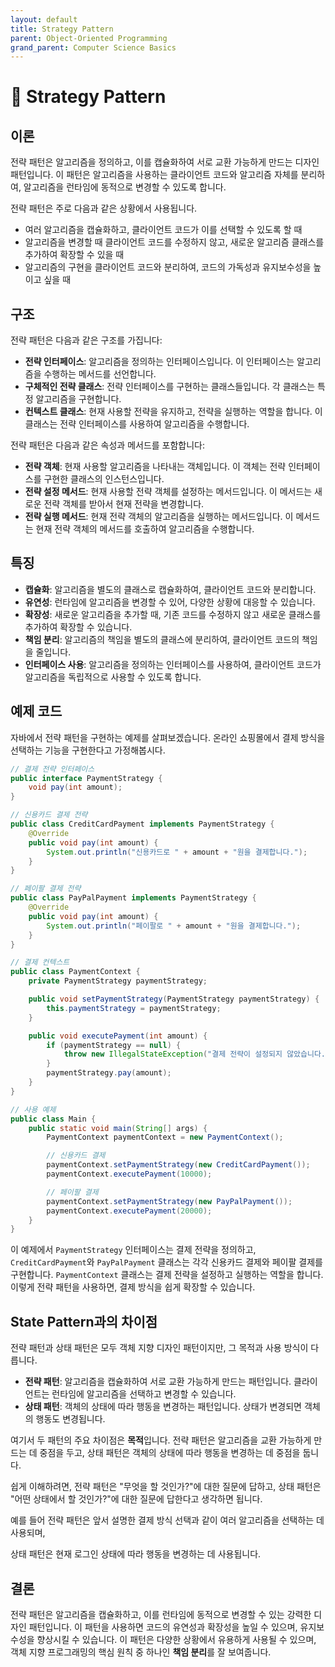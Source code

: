 ```yaml
---
layout: default
title: Strategy Pattern
parent: Object-Oriented Programming
grand_parent: Computer Science Basics
---
```


# 🧱 Strategy Pattern

## 이론

전략 패턴은 알고리즘을 정의하고, 이를 캡슐화하여 서로 교환 가능하게 만드는 디자인 패턴입니다.
이 패턴은 알고리즘을 사용하는 클라이언트 코드와 알고리즘 자체를 분리하여,
알고리즘을 런타임에 동적으로 변경할 수 있도록 합니다.

전략 패턴은 주로 다음과 같은 상황에서 사용됩니다.
- 여러 알고리즘을 캡슐화하고, 클라이언트 코드가 이를 선택할 수 있도록 할 때
- 알고리즘을 변경할 때 클라이언트 코드를 수정하지 않고, 새로운 알고리즘 클래스를 추가하여 확장할 수 있을 때
- 알고리즘의 구현을 클라이언트 코드와 분리하여, 코드의 가독성과 유지보수성을 높이고 싶을 때

## 구조

전략 패턴은 다음과 같은 구조를 가집니다:
- **전략 인터페이스**: 알고리즘을 정의하는 인터페이스입니다. 이 인터페이스는 알고리즘을 수행하는 메서드를 선언합니다.
- **구체적인 전략 클래스**: 전략 인터페이스를 구현하는 클래스들입니다. 각 클래스는 특정 알고리즘을 구현합니다.
- **컨텍스트 클래스**: 현재 사용할 전략을 유지하고, 전략을 실행하는 역할을 합니다. 이 클래스는 전략 인터페이스를 사용하여 알고리즘을 수행합니다.

전략 패턴은 다음과 같은 속성과 메서드를 포함합니다:
- **전략 객체**: 현재 사용할 알고리즘을 나타내는 객체입니다. 이 객체는 전략 인터페이스를 구현한 클래스의 인스턴스입니다.
- **전략 설정 메서드**: 현재 사용할 전략 객체를 설정하는 메서드입니다. 이 메서드는 새로운 전략 객체를 받아서 현재 전략을 변경합니다.
- **전략 실행 메서드**: 현재 전략 객체의 알고리즘을 실행하는 메서드입니다. 이 메서드는 현재 전략 객체의 메서드를 호출하여 알고리즘을 수행합니다.

## 특징
- **캡슐화**: 알고리즘을 별도의 클래스로 캡슐화하여, 클라이언트 코드와 분리합니다.
- **유연성**: 런타임에 알고리즘을 변경할 수 있어, 다양한 상황에 대응할 수 있습니다.
- **확장성**: 새로운 알고리즘을 추가할 때, 기존 코드를 수정하지 않고 새로운 클래스를 추가하여 확장할 수 있습니다.
- **책임 분리**: 알고리즘의 책임을 별도의 클래스에 분리하여, 클라이언트 코드의 책임을 줄입니다.
- **인터페이스 사용**: 알고리즘을 정의하는 인터페이스를 사용하여, 클라이언트 코드가 알고리즘을 독립적으로 사용할 수 있도록 합니다.

## 예제 코드

자바에서 전략 패턴을 구현하는 예제를 살펴보겠습니다.
온라인 쇼핑몰에서 결제 방식을 선택하는 기능을 구현한다고 가정해봅시다.

```java
// 결제 전략 인터페이스
public interface PaymentStrategy {
    void pay(int amount);
}

// 신용카드 결제 전략
public class CreditCardPayment implements PaymentStrategy {
    @Override
    public void pay(int amount) {
        System.out.println("신용카드로 " + amount + "원을 결제합니다.");
    }
}

// 페이팔 결제 전략
public class PayPalPayment implements PaymentStrategy {
    @Override
    public void pay(int amount) {
        System.out.println("페이팔로 " + amount + "원을 결제합니다.");
    }
}

// 결제 컨텍스트
public class PaymentContext {
    private PaymentStrategy paymentStrategy;

    public void setPaymentStrategy(PaymentStrategy paymentStrategy) {
        this.paymentStrategy = paymentStrategy;
    }

    public void executePayment(int amount) {
        if (paymentStrategy == null) {
            throw new IllegalStateException("결제 전략이 설정되지 않았습니다.");
        }
        paymentStrategy.pay(amount);
    }
}

// 사용 예제
public class Main {
    public static void main(String[] args) {
        PaymentContext paymentContext = new PaymentContext();

        // 신용카드 결제
        paymentContext.setPaymentStrategy(new CreditCardPayment());
        paymentContext.executePayment(10000);

        // 페이팔 결제
        paymentContext.setPaymentStrategy(new PayPalPayment());
        paymentContext.executePayment(20000);
    }
}
```

이 예제에서 `PaymentStrategy` 인터페이스는 결제 전략을 정의하고,
`CreditCardPayment`와 `PayPalPayment` 클래스는 각각 신용카드 결제와 페이팔 결제를 구현합니다.
`PaymentContext` 클래스는 결제 전략을 설정하고 실행하는 역할을 합니다.
이렇게 전략 패턴을 사용하면, 결제 방식을 쉽게 확장할 수 있습니다.

## State Pattern과의 차이점

전략 패턴과 상태 패턴은 모두 객체 지향 디자인 패턴이지만, 그 목적과 사용 방식이 다릅니다.

- **전략 패턴**: 알고리즘을 캡슐화하여 서로 교환 가능하게 만드는 패턴입니다. 클라이언트는 런타임에 알고리즘을 선택하고 변경할 수 있습니다.
- **상태 패턴**: 객체의 상태에 따라 행동을 변경하는 패턴입니다. 상태가 변경되면 객체의 행동도 변경됩니다.

여기서 두 패턴의 주요 차이점은 **목적**입니다.
전략 패턴은 알고리즘을 교환 가능하게 만드는 데 중점을 두고,
상태 패턴은 객체의 상태에 따라 행동을 변경하는 데 중점을 둡니다.

쉽게 이해하려면, 전략 패턴은 "무엇을 할 것인가?"에 대한 질문에 답하고, 
상태 패턴은 "어떤 상태에서 할 것인가?"에 대한 질문에 답한다고 생각하면 됩니다.

예를 들어 전략 패턴은 앞서 설명한 결제 방식 선택과 같이
여러 알고리즘을 선택하는 데 사용되며,

상태 패턴은 현재 로그인 상태에 따라 행동을 변경하는 데 사용됩니다.

## 결론

전략 패턴은 알고리즘을 캡슐화하고, 이를 런타임에 동적으로 변경할 수 있는 강력한 디자인 패턴입니다.
이 패턴을 사용하면 코드의 유연성과 확장성을 높일 수 있으며,
유지보수성을 향상시킬 수 있습니다.
이 패턴은 다양한 상황에서 유용하게 사용될 수 있으며,
객체 지향 프로그래밍의 핵심 원칙 중 하나인 **책임 분리**를 잘 보여줍니다.